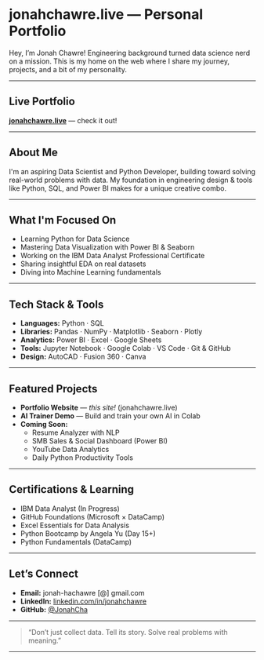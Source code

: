 # jonahchawre.live — Personal Portfolio

Hey, I’m Jonah Chawre! Engineering background turned data science nerd on a mission. This is my home on the web where I share my journey, projects, and a bit of my personality.

---

##  Live Portfolio
**[jonahchawre.live](https://jonahchawre.live)** — check it out!

---

##  About Me
I'm an aspiring Data Scientist and Python Developer, building toward solving real-world problems with data. My foundation in engineering design & tools like Python, SQL, and Power BI makes for a unique creative combo.

---

## What I'm Focused On
- Learning Python for Data Science  
- Mastering Data Visualization with Power BI & Seaborn  
- Working on the IBM Data Analyst Professional Certificate  
- Sharing insightful EDA on real datasets  
- Diving into Machine Learning fundamentals

---

## Tech Stack & Tools
- **Languages:** Python · SQL  
- **Libraries:** Pandas · NumPy · Matplotlib · Seaborn · Plotly  
- **Analytics:** Power BI · Excel · Google Sheets  
- **Tools:** Jupyter Notebook · Google Colab · VS Code · Git & GitHub  
- **Design:** AutoCAD · Fusion 360 · Canva

---

## Featured Projects
- **Portfolio Website** — *this site!* (jonahchawre.live)  
- **AI Trainer Demo** — Build and train your own AI in Colab  
- **Coming Soon:**  
  - Resume Analyzer with NLP  
  - SMB Sales & Social Dashboard (Power BI)  
  - YouTube Data Analytics  
  - Daily Python Productivity Tools

---

## Certifications & Learning
- IBM Data Analyst (In Progress)  
- GitHub Foundations (Microsoft × DataCamp)  
- Excel Essentials for Data Analysis  
- Python Bootcamp by Angela Yu (Day 15+)  
- Python Fundamentals (DataCamp)

---

## Let’s Connect
- **Email:** jonah-hachawre [@] gmail.com  
- **LinkedIn:** [linkedin.com/in/jonahchawre](https://linkedin.com/in/jonahchawre)  
- **GitHub:** [@JonahCha](https://github.com/JonahCha)

---

> “Don’t just collect data. Tell its story. Solve real problems with meaning.”

---

